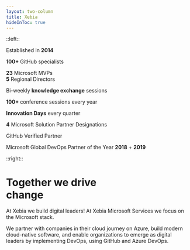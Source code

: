 ```yaml
---
layout: two-column
title: Xebia
hideInToc: true
---
```


::left::

<div class="grid grid-cols-3 grid-rows-3 gap-x-4 gap-y-2">
  <ImageText image-height="sm" image-url="/icon-xebia-person-certificate.png">
    <p>Established in <b>2014</b></p>
  </ImageText>

  <ImageText image-height="sm" image-url="/icon-xebia-world-anchor.png">
    <p><b>100+</b> GitHub specialists</p>
  </ImageText>

  <ImageText image-height="sm" image-url="/icon-xebia-mvp.png">
    <p>
        <b>23</b> Microsoft MVPs<br>
        <b>5</b> Regional Directors
    </p>
  </ImageText>

  <ImageText image-height="sm" image-url="/icon-xebia-university-hat.svg">
    <p>Bi-weekly <b>knowledge exchange</b> sessions</p>
  </ImageText>

  <ImageText image-height="sm" image-url="/icon-xebia-person-like.png">
    <p><b>100+</b> conference sessions every year</p>
  </ImageText>

  <ImageText image-height="sm" image-url="/icon-xebia-cog-infinity.png">
    <p><b>Innovation Days</b> every quarter</p>
  </ImageText>

  <ImageText image-height="sm" image-url="/icon-xebia-microsoft.svg">
    <p><b>4</b> Microsoft Solution Partner Designations</p>
  </ImageText>

  <ImageText image-height="sm" image-url="/icon-xebia-github.svg">
    <p>GitHub Verified Partner</p>
  </ImageText>

  <ImageText image-height="sm" image-url="/icon-xebia-number-1.png">
    <p>Microsoft Global DevOps
    Partner of the Year <b>2018</b> + <b>2019</b></p>
  </ImageText>
</div>

<div class="flex flex-row gap-4 mt-8">
    <ImageText image-url="/badge-ms-infra.png"/>
    <ImageText image-url="/badge-ms-ai.png" />
    <ImageText image-url="/badge-ms-app.png" />
    <ImageText image-url="/badge-ms-sec.png" />
</div>

::right::

# Together we drive <br> change

At Xebia we build digital leaders! At Xebia Microsoft Services we focus on the Microsoft stack. 

We partner with companies in their cloud journey on Azure, build modern cloud-native software, and enable organizations to emerge as digital leaders by implementing DevOps, using GitHub and Azure DevOps.

<!--
Explain a bit about Xebia and what we do

-->
